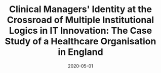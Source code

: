 ---
title: "Clinical Managers' Identity at the Crossroad of Multiple Institutional Logics in IT Innovation: The Case Study of a Healthcare Organisation in England"
collection: publications
permalink: /publication/2020-Bernardi-Exworthy-ISJ
date: 2020-05-01
venue: 'Information Systems Journal'
paperurl: '/files/PDF/2020-Bernardi-Exworthy-ISJ.pdf'
link: 'https://onlinelibrary.wiley.com/doi/full/10.1111/isj.12267'
citation: "Bernardi, Roberta, Exworthy, Mark (2020). &quot;Clinical Managers' Identity at the Crossroad of Multiple Institutional Logics in IT Innovation: The Case Study of a Healthcare Organisation in England.&quot; <i>Information Systems Journal</i>. 30(3): 566-595. doi.org/10.1111/isj.12267"
---